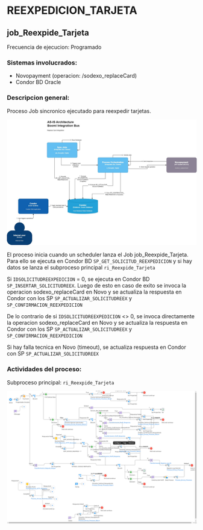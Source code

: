 # REEXPEDICION_TARJETA

## job_Reexpide_Tarjeta

Frecuencia de ejecucion: Programado

### Sistemas involucrados: 

- Novopayment (operacion: /sodexo_replaceCard)
- Condor BD Oracle


### Descripcion general:
Proceso Job sincronico ejecutado para reexpedir tarjetas.   

![Diagrama](<assets/Pluxee_flowDiagrams_v3-AS-IS Job ReplaceCard.jpg>)

El proceso inicia cuando un scheduler lanza el Job job_Reexpide_Tarjeta. Para ello se ejecuta en Condor BD `SP_GET_SOLICITUD_REEXPEDICION` y si hay datos se lanza el subproceso principal `ri_Reexpide_Tarjeta`

Si `IDSOLICITUDREEXPEDICION` = 0, se ejecuta en Condor BD `SP_INSERTAR_SOLICITUDREEX`. Luego de esto en caso de exito se invoca la operacion sodexo_replaceCard en Novo y se actualiza la respuesta en Condor con los SP `SP_ACTUALIZAR_SOLICITUDREEX` y `SP_CONFIRMACION_REEXPEDICION`

De lo contrario de si `IDSOLICITUDREEXPEDICION` <> 0, se invoca directamente la operacion sodexo_replaceCard en Novo y se actualiza la respuesta en Condor con los SP `SP_ACTUALIZAR_SOLICITUDREEX` y `SP_CONFIRMACION_REEXPEDICION`  		

Si hay falla tecnica en Novo (timeout), se actualiza respuesta en Condor con SP `SP_ACTUALIZAR_SOLICITUDREEX`


### Actividades del proceso: 
Subproceso principal: `ri_Reexpide_Tarjeta`

![Proceso](assets/ri_Reexpide_Tarjeta.png)





